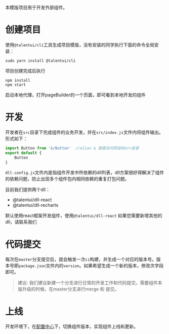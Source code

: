 本模版项目用于开发外部组件。

# 创建项目

使用`@talentui/cli`工具生成项目模版，没有安装的同学执行下面的命令全局安装：
```
sudo yarn install @talentui/cli
```
项目创建完成后执行
```
npm install 
npm start
```
启动本地代理，打开pageBuilder的一个页面，即可看到本地开发的组件

# 开发

开发者在`src`目录下完成组件的业务开发，并在`src/index.js`文件内将组件输出。形式如下：
```javascript
import Button from '&/Button'  //alias & 就是访问项目的src目录
export default {
    Button
}
```

`dll-config.js`文件内是指组件开发中所依赖的dll列表，dll方案很好得解决了组件的依赖问题，防止出现多个组件包内相同依赖的重复打包问题。

目前我们提供两个dll：
* @talentui/dll-react
* @talentui/dll-recharts

默认使用react框架开发组件，使用`@talentui/dll-react`
如果您需要新增其他的dll，请联系我们

# 代码提交

每次在`master`分支提交后，就会触发一次`ci`构建，并生成一个对应的版本号。版本号即`package.json`文件内的`version`。如果希望生成一个新的版本，修改次字段即可。

> 建议: 我们建议新建一个分支进行日常的开发工作和代码提交。需要组件本版升级的时候，在master分支进行merge 和 提交。

# 上线

开发环境下，在[配置中心](dev.upaas-inc.cn)下，切换组件版本，实现组件上线和更新。